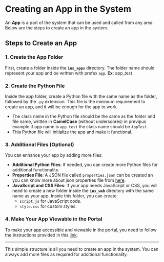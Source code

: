 # Creating an App in the System

An **App** is a part of the system that can be used and called from any area. Below are the steps to create an app in the system.

## Steps to Create an App

### 1. Create the App Folder

First, create a folder inside the **`ins_apps`** directory. The folder name should represent your app and be written with prefex `app`.
**Ex**: app_test

### 2. Create the Python File

Inside the app folder, create a Python file with the same name as the folder, followed by the `.py` extension. This file is the minimum requirement to create an app, and it will be enough for the app to work.

- The class name in the Python file should be the same as the folder and file name, written in **CamelCase** (without underscores) in previpus example if app name is `app_test` the class name should be `AppTest`.
- This Python file will initialize the app and make it functional.

### 3. Additional Files (Optional)

You can enhance your app by adding more files:

- **Additional Python Files**: If needed, you can create more Python files for additional functionality.
- **Properties File**: A JSON file called `properties.json` can be created an you can know more about json properties file from [here](/Python-framework/menu_item).
- **JavaScript and CSS Files**: If your app needs JavaScript or CSS, you will need to create a new folder inside the **`ins_web`** directory with the same name as your app. Inside this folder, you can create:
  - `script.js` for JavaScript code.
  - `style.css` for custom styles.

### 4. Make Your App Viewable in the Portal

To make your app accessible and viewable in the portal, you need to follow the instructions provided in this [link](#).

---

This simple structure is all you need to create an app in the system. You can always add more files as required for additional functionality.
